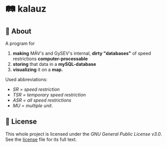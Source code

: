 # 🛤️ kalauz

## 📖 About

A program for
1. **making** MÁV's and GySEV's internal, **dirty "databases"** of speed restrictions **computer-processable**
2. **storing** that data in a **mySQL-database**
3. **visualizing** it on a **map.**

Used abbreviations:
* _SR = speed restriction_
* _TSR = temporary speed restriction_
* _ASR = all speed restrictions_
* _MU = multiple unit_.


## 📜 License

This whole project is licensed under the _GNU General Public License v3.0_.
See the [license](COPYING) file for its full text.